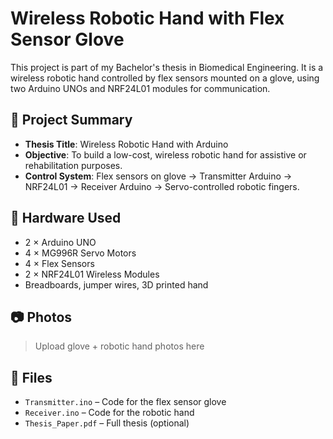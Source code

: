 # Wireless Robotic Hand with Flex Sensor Glove

This project is part of my Bachelor's thesis in Biomedical Engineering. It is a wireless robotic hand controlled by flex sensors mounted on a glove, using two Arduino UNOs and NRF24L01 modules for communication.

## 🧠 Project Summary
- **Thesis Title**: Wireless Robotic Hand with Arduino
- **Objective**: To build a low-cost, wireless robotic hand for assistive or rehabilitation purposes.
- **Control System**: Flex sensors on glove → Transmitter Arduino → NRF24L01 → Receiver Arduino → Servo-controlled robotic fingers.

## 🔧 Hardware Used
- 2 × Arduino UNO
- 4 × MG996R Servo Motors
- 4 × Flex Sensors
- 2 × NRF24L01 Wireless Modules
- Breadboards, jumper wires, 3D printed hand

## 📷 Photos
> Upload glove + robotic hand photos here

## 📁 Files
- `Transmitter.ino` – Code for the flex sensor glove
- `Receiver.ino` – Code for the robotic hand
- `Thesis_Paper.pdf` – Full thesis (optional)

